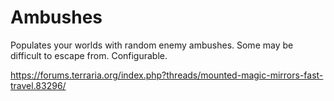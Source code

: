 # Ambushes

Populates your worlds with random enemy ambushes. Some may be difficult to escape from. Configurable.

https://forums.terraria.org/index.php?threads/mounted-magic-mirrors-fast-travel.83296/